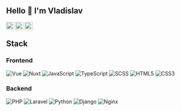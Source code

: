 ## Hello 👋 I'm Vladislav

<a href="https://t.me/screxy" title="Telegram">
  <img align="left" alt="Telegram" width="22px" src="https://cdn.svgporn.com/logos/telegram.svg">
</a>
<a href="https://vk.com/screxy" title="VK">
  <img align="left" alt="VK" width="22px" src="https://upload.wikimedia.org/wikipedia/commons/thumb/f/f3/VK_Compact_Logo_%282021-present%29.svg/2048px-VK_Compact_Logo_%282021-present%29.svg.png" />
</a>
<a href="mailto:dvbvladis@mail.ru" title="Email">
  <img align="left" alt="Email" width="22px" src="https://cdn.icon-icons.com/icons2/294/PNG/128/Mail_31108.png" />
</a>
<br>

## Stack
### Frontend
![Vue](https://img.shields.io/badge/-Vue-35495e?style=flat-square&logo=vuedotjs)
![Nuxt](https://img.shields.io/badge/-Nuxt-35495e?style=flat-square&logo=nuxtdotjs)
![JavaScript](https://img.shields.io/badge/-JavaScript-F7DF1C?style=flat-square&logo=javascript&logoColor=white&color=%23FFCE5A)
![TypeScript](https://img.shields.io/badge/-TypeScript-007ACC?style=flat-square&logo=typescript&logoColor=white)
![SCSS](https://img.shields.io/badge/-SCSS-94476E?style=flat-square&logo=SASS)
![HTML5](https://img.shields.io/badge/-HTML5-%23E44D27?style=flat-square&logo=html5&logoColor=ffffff)
![CSS3](https://img.shields.io/badge/-CSS3-%231572B6?style=flat-square&logo=css3)
### Backend
![PHP](https://img.shields.io/badge/-PHP-494949?style=flat-square&logo=php)
![Laravel](https://img.shields.io/badge/-Laravel-8f2323?style=flat-square&logo=Laravel)
![Python](https://img.shields.io/badge/-Python-000000?style=flat-square&logo=Python)
![Django](https://img.shields.io/badge/-Django-092D1F?style=flat-square&logo=Django)
![Nginx](https://img.shields.io/badge/-Nginx-009400?style=flat-square&logo=nginx)
